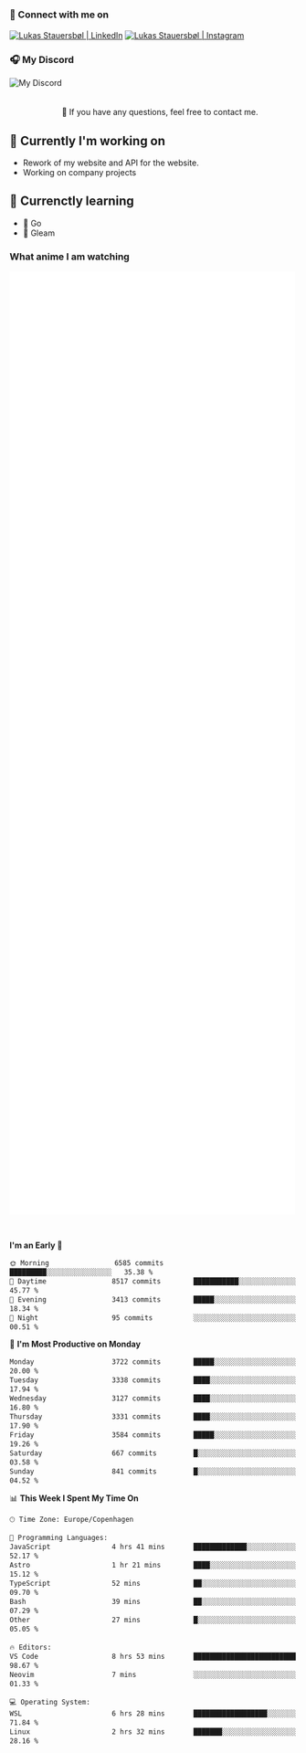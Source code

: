 ### 🔗 Connect with me on
<a href="https://www.instagram.com/lukas_stauersbol" target="_blank"><img align="center" src="https://raw.githubusercontent.com/stauersbol/stauersbol/main/images/instagram.svg" alt="Lukas Stauersbøl | LinkedIn" width="30px"/></a>
<a href="https://www.linkedin.com/in/lukas-stauersbol/" target="_blank"><img align="center" src="https://raw.githubusercontent.com/stauersbol/stauersbol/main/images/linkedin.svg" alt="Lukas Stauersbøl | Instagram" width="30px"/></a>

<p align="center">
 <h3>🎧 My Discord</h3>
 <img align="left" height="55px" src="https://discord.c99.nl/widget/theme-2/147806323323568128.png" alt="My Discord" />
</p>

<br/>
<br/>
<br/>
💬 If you have any questions, feel free to contact me.

## 🔭 Currently I'm working on
- Rework of my website and API for the website.
- Working on company projects
 
## 🌱 Currenctly learning
- 💙 Go
- 💜 Gleam

### What anime I am watching
<a href="https://anilist.co/user/slashiy/" align="center"><img align="center" width="500px" src="metrics.plugin.personal.anilist.svg" /></a>

<br/>

<!--START_SECTION:waka-->
**I'm an Early 🐤** 

```text
🌞 Morning                6585 commits        █████████░░░░░░░░░░░░░░░░   35.38 % 
🌆 Daytime                8517 commits        ███████████░░░░░░░░░░░░░░   45.77 % 
🌃 Evening                3413 commits        █████░░░░░░░░░░░░░░░░░░░░   18.34 % 
🌙 Night                  95 commits          ░░░░░░░░░░░░░░░░░░░░░░░░░   00.51 % 
```
📅 **I'm Most Productive on Monday** 

```text
Monday                   3722 commits        █████░░░░░░░░░░░░░░░░░░░░   20.00 % 
Tuesday                  3338 commits        ████░░░░░░░░░░░░░░░░░░░░░   17.94 % 
Wednesday                3127 commits        ████░░░░░░░░░░░░░░░░░░░░░   16.80 % 
Thursday                 3331 commits        ████░░░░░░░░░░░░░░░░░░░░░   17.90 % 
Friday                   3584 commits        █████░░░░░░░░░░░░░░░░░░░░   19.26 % 
Saturday                 667 commits         █░░░░░░░░░░░░░░░░░░░░░░░░   03.58 % 
Sunday                   841 commits         █░░░░░░░░░░░░░░░░░░░░░░░░   04.52 % 
```


📊 **This Week I Spent My Time On** 

```text
🕑︎ Time Zone: Europe/Copenhagen

💬 Programming Languages: 
JavaScript               4 hrs 41 mins       █████████████░░░░░░░░░░░░   52.17 % 
Astro                    1 hr 21 mins        ████░░░░░░░░░░░░░░░░░░░░░   15.12 % 
TypeScript               52 mins             ██░░░░░░░░░░░░░░░░░░░░░░░   09.70 % 
Bash                     39 mins             ██░░░░░░░░░░░░░░░░░░░░░░░   07.29 % 
Other                    27 mins             █░░░░░░░░░░░░░░░░░░░░░░░░   05.05 % 

🔥 Editors: 
VS Code                  8 hrs 53 mins       █████████████████████████   98.67 % 
Neovim                   7 mins              ░░░░░░░░░░░░░░░░░░░░░░░░░   01.33 % 

💻 Operating System: 
WSL                      6 hrs 28 mins       ██████████████████░░░░░░░   71.84 % 
Linux                    2 hrs 32 mins       ███████░░░░░░░░░░░░░░░░░░   28.16 % 
```


<!--END_SECTION:waka-->

